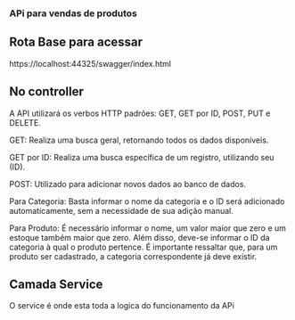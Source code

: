### APi para vendas de produtos

## Rota Base para acessar 
https://localhost:44325/swagger/index.html

## No controller 

A API utilizará os verbos HTTP padrões: GET, GET por ID, POST, PUT e DELETE.

GET: Realiza uma busca geral, retornando todos os dados disponíveis.

GET por ID: Realiza uma busca específica de um registro, utilizando seu (ID).

POST: Utilizado para adicionar novos dados ao banco de dados.

Para Categoria: Basta informar o nome da categoria e o ID será adicionado automaticamente, sem a necessidade de sua adição manual.

Para Produto: É necessário informar o nome, um valor maior que zero e um estoque também maior que zero. Além disso, deve-se informar o ID da categoria à qual o produto pertence. É importante ressaltar que, para um produto ser cadastrado, a categoria correspondente já deve existir.

## Camada Service 
O service é onde esta toda a logica do funcionamento da APi


